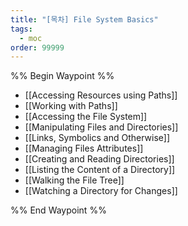 ```yaml
---
title: "[목차] File System Basics"
tags:
  - moc
order: 99999
---
```

%% Begin Waypoint %%
- [[Accessing Resources using Paths]]
- [[Working with Paths]]
- [[Accessing the File System]]
- [[Manipulating Files and Directories]]
- [[Links, Symbolics and Otherwise]]
- [[Managing Files Attributes]]
- [[Creating and Reading Directories]]
- [[Listing the Content of a Directory]]
- [[Walking the File Tree]]
- [[Watching a Directory for Changes]]

%% End Waypoint %%